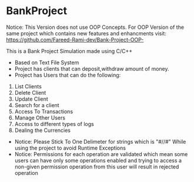 # BankProject
Notice: This Version does not use OOP Concepts. For OOP Version of the same project which contains new features and enhancments visit: https://github.com/Fareed-Rami-dev/Bank-Project-OOP-

This is a Bank Project Simulation made using C/C++ 
- Based on Text File System
- Project has clients that can deposit,withdraw amount of money.
- Project has Users that can do the following:
 1. List Clients
  2. Delete Client
  3. Update Client
  4. Search for a client
  5. Access To Transactions
 6. Manage Other Users
7. Access to different types of logs
8. Dealing the Currencies
-  Notice: Please Stick To One Delimeter for strings which is "#//#" While using the project to avoid Runtime Exceptions
-  Notice: Permissions for each operation are validated which mean some users can have only some operations enabled and trying to access a non-given permission operation from this user will result in rejected operation
  

